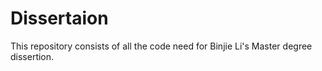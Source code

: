 # Dissertaion
This repository consists of all the code need for Binjie Li's  Master degree dissertion.
